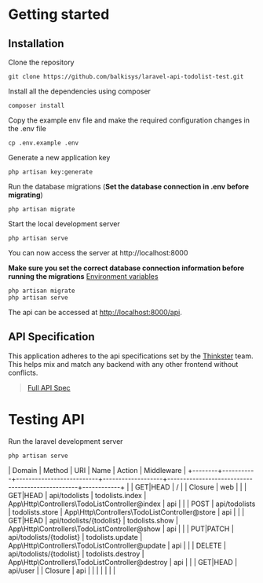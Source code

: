 # Getting started

## Installation
Clone the repository

    git clone https://github.com/balkisys/laravel-api-todolist-test.git

Install all the dependencies using composer

    composer install

Copy the example env file and make the required configuration changes in the .env file

    cp .env.example .env

Generate a new application key

    php artisan key:generate



Run the database migrations (**Set the database connection in .env before migrating**)

    php artisan migrate

Start the local development server

    php artisan serve

You can now access the server at http://localhost:8000


    
**Make sure you set the correct database connection information before running the migrations** [Environment variables](#environment-variables)

    php artisan migrate
    php artisan serve




The api can be accessed at [http://localhost:8000/api](http://localhost:8000/api).

## API Specification

This application adheres to the api specifications set by the [Thinkster](https://github.com/gothinkster) team. This helps mix and match any backend with any other frontend without conflicts.

> [Full API Spec](https://github.com/gothinkster/realworld/tree/master/api)





# Testing API

Run the laravel development server

    php artisan serve

| Domain | Method    | URI                      | Name              | Action
                   | Middleware |
+--------+-----------+--------------------------+-------------------+-------------------------------------------------+------------+
|        | GET|HEAD  | /                        |                   | Closure
                   | web        |
|        | GET|HEAD  | api/todolists            | todolists.index   | App\Http\Controllers\TodoListController@index   | api        |
|        | POST      | api/todolists            | todolists.store   | App\Http\Controllers\TodoListController@store   | api        |
|        | GET|HEAD  | api/todolists/{todolist} | todolists.show    | App\Http\Controllers\TodoListController@show    | api        |
|        | PUT|PATCH | api/todolists/{todolist} | todolists.update  | App\Http\Controllers\TodoListController@update  | api        |
|        | DELETE    | api/todolists/{todolist} | todolists.destroy | App\Http\Controllers\TodoListController@destroy | api        |
|        | GET|HEAD  | api/user                 |                   | Closure
                   | api        |
|        |           |                          |                   |
                   |
